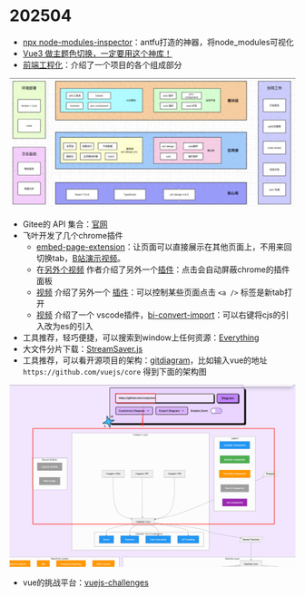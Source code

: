 # 202504

- [npx node-modules-inspector](https://mp.weixin.qq.com/s/_eA4hbaKv2mN6xRLeSsBoQ)：antfu打造的神器，将node_modules可视化
- [Vue3 做主题色切换，一定要用这个神库！](https://www.toutiao.com/article/7482044177954505256/?log_from=6f6bacf61bce88_1744796828745)
- [前端工程化](https://www.toutiao.com/article/7307613068170101260)：介绍了一个项目的各个组成部分

![image-20250425170020585](./img/003-202504/image-20250425170020585.png)

- Gitee的 API 集合：[官网](https://gitee.com/api/v5/swagger#/getV5ReposOwnerRepoStargazers?ex=no)
- 飞叶开发了几个chrome插件
  - [embed-page-extension](https://kkgithub.com/cunzaizhuyi/embed-page-extension)：让页面可以直接展示在其他页面上，不用来回切换tab，[B站演示视频](https://www.bilibili.com/video/BV1gNx7e9EKZ/?spm_id_from=333.1387.upload.video_card.click)。
  - 在[另外个视频](https://www.bilibili.com/video/BV1eEpae8Ev1/) 作者介绍了另外一个[插件](https://kkgithub.com/cunzaizhuyi/up-mode-extension)：点击会自动屏蔽chrome的插件面板
  - [视频](https://www.bilibili.com/video/BV1hrpMe4E6x/) 介绍了另外一个 [插件](https://kkgithub.com/cunzaizhuyi/open-new-tab-extension)：可以控制某些页面点击 `<a />` 标签是新tab打开
  - [视频](https://www.bilibili.com/video/BV1cenoezENp) 介绍了一个 vscode插件，[bi-convert-import](https://kkgithub.com/cunzaizhuyi/bi-convert-import)：可以右键将cjs的引入改为es的引入
- 工具推荐，轻巧便捷，可以搜索到window上任何资源：[Everything](https://www.voidtools.com/zh-cn/downloads/)
- 大文件分片下载：[StreamSaver.js](https://www.toutiao.com/article/7297619589423284751)
- 工具推荐，可以看开源项目的架构：[gitdiagram](https://gitdiagram.com/)，比如输入vue的地址 `https://github.com/vuejs/core` 得到下面的架构图

![image-20250424215518084](img/003-202504/image-20250424215518084.png)

- vue的挑战平台：[vuejs-challenges](https://cn-vuejs-challenges.netlify.app/challenges.html#category=Built-ins)

